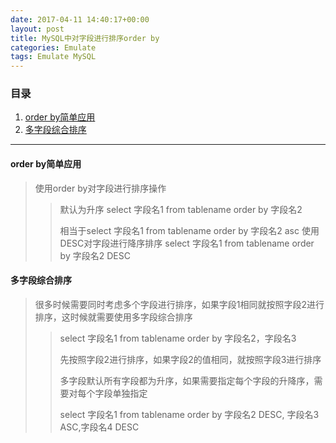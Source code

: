 ```yaml
---
date: 2017-04-11 14:40:17+00:00
layout: post
title: MySQL中对字段进行排序order by
categories: Emulate
tags: Emulate MySQL
---
```


### 目录

1. [order by简单应用](#step1)
2. [多字段综合排序](#step2)

---
#### <span id="step1">order by简单应用</span>
> 使用order by对字段进行排序操作
>> 默认为升序
>> select 字段名1 from tablename order by 字段名2
>> 
>> 相当于select 字段名1 from tablename order by 字段名2 asc
> 使用DESC对字段进行降序排序
>> select 字段名1 from tablename order by 字段名2 DESC


#### <span id="step2">多字段综合排序</span>
> 很多时候需要同时考虑多个字段进行排序，如果字段1相同就按照字段2进行排序，这时候就需要使用多字段综合排序
>> select 字段名1 from tablename order by 字段名2，字段名3
>>
>> 先按照字段2进行排序，如果字段2的值相同，就按照字段3进行排序
>>
>> 多字段默认所有字段都为升序，如果需要指定每个字段的升降序，需要对每个字段单独指定
>>
>> select 字段名1 from tablename order by 字段名2 DESC, 字段名3 ASC,字段名4 DESC

